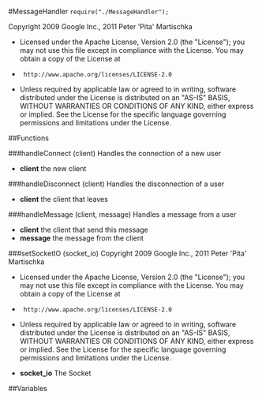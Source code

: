 #MessageHandler
`require("./MessageHandler");`

Copyright 2009 Google Inc., 2011 Peter 'Pita' Martischka
* Licensed under the Apache License, Version 2.0 (the "License");
you may not use this file except in compliance with the License.
You may obtain a copy of the License at
*      http://www.apache.org/licenses/LICENSE-2.0
* Unless required by applicable law or agreed to in writing, software
distributed under the License is distributed on an "AS-IS" BASIS,
WITHOUT WARRANTIES OR CONDITIONS OF ANY KIND, either express or implied.
See the License for the specific language governing permissions and
limitations under the License.

##Functions

###handleConnect (client)
Handles the connection of a new user

* **client** the new client

###handleDisconnect (client)
Handles the disconnection of a user

* **client** the client that leaves

###handleMessage (client, message)
Handles a message from a user

* **client** the client that send this message
* **message** the message from the client

###setSocketIO (socket_io)
Copyright 2009 Google Inc., 2011 Peter 'Pita' Martischka
* Licensed under the Apache License, Version 2.0 (the "License");
you may not use this file except in compliance with the License.
You may obtain a copy of the License at
*      http://www.apache.org/licenses/LICENSE-2.0
* Unless required by applicable law or agreed to in writing, software
distributed under the License is distributed on an "AS-IS" BASIS,
WITHOUT WARRANTIES OR CONDITIONS OF ANY KIND, either express or implied.
See the License for the specific language governing permissions and
limitations under the License.

* **socket_io** The Socket

##Variables

